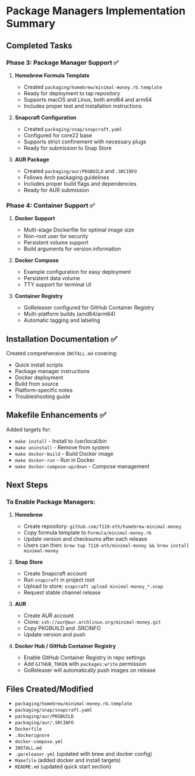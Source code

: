 # Package Managers Implementation Summary

## Completed Tasks

### Phase 3: Package Manager Support ✅

1. **Homebrew Formula Template**
   - Created `packaging/homebrew/minimal-money.rb.template`
   - Ready for deployment to tap repository
   - Supports macOS and Linux, both amd64 and arm64
   - Includes proper test and installation instructions

2. **Snapcraft Configuration**
   - Created `packaging/snap/snapcraft.yaml`
   - Configured for core22 base
   - Supports strict confinement with necessary plugs
   - Ready for submission to Snap Store

3. **AUR Package**
   - Created `packaging/aur/PKGBUILD` and `.SRCINFO`
   - Follows Arch packaging guidelines
   - Includes proper build flags and dependencies
   - Ready for AUR submission

### Phase 4: Container Support ✅

1. **Docker Support**
   - Multi-stage Dockerfile for optimal image size
   - Non-root user for security
   - Persistent volume support
   - Build arguments for version information

2. **Docker Compose**
   - Example configuration for easy deployment
   - Persistent data volume
   - TTY support for terminal UI

3. **Container Registry**
   - GoReleaser configured for GitHub Container Registry
   - Multi-platform builds (amd64/arm64)
   - Automatic tagging and labeling

## Installation Documentation ✅

Created comprehensive `INSTALL.md` covering:
- Quick install scripts
- Package manager instructions
- Docker deployment
- Build from source
- Platform-specific notes
- Troubleshooting guide

## Makefile Enhancements ✅

Added targets for:
- `make install` - Install to /usr/local/bin
- `make uninstall` - Remove from system
- `make docker-build` - Build Docker image
- `make docker-run` - Run in Docker
- `make docker-compose-up/down` - Compose management

## Next Steps

### To Enable Package Managers:

1. **Homebrew**
   - Create repository: `github.com/7118-eth/homebrew-minimal-money`
   - Copy formula template to `Formula/minimal-money.rb`
   - Update version and checksums after each release
   - Users can then: `brew tap 7118-eth/minimal-money && brew install minimal-money`

2. **Snap Store**
   - Create Snapcraft account
   - Run `snapcraft` in project root
   - Upload to store: `snapcraft upload minimal-money_*.snap`
   - Request stable channel release

3. **AUR**
   - Create AUR account
   - Clone: `ssh://aur@aur.archlinux.org/minimal-money.git`
   - Copy PKGBUILD and .SRCINFO
   - Update version and push

4. **Docker Hub / GitHub Container Registry**
   - Enable GitHub Container Registry in repo settings
   - Add `GITHUB_TOKEN` with `packages:write` permission
   - GoReleaser will automatically push images on release

## Files Created/Modified

- `packaging/homebrew/minimal-money.rb.template`
- `packaging/snap/snapcraft.yaml`
- `packaging/aur/PKGBUILD`
- `packaging/aur/.SRCINFO`
- `Dockerfile`
- `.dockerignore`
- `docker-compose.yml`
- `INSTALL.md`
- `.goreleaser.yml` (updated with brew and docker config)
- `Makefile` (added docker and install targets)
- `README.md` (updated quick start section)